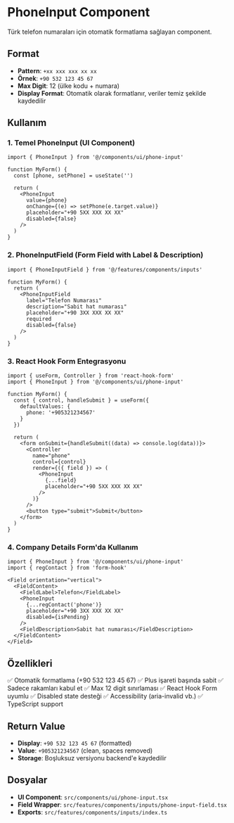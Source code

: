 # PhoneInput Component

Türk telefon numaraları için otomatik formatlama sağlayan component.

## Format

- **Pattern**: `+xx xxx xxx xx xx`
- **Örnek**: `+90 532 123 45 67`
- **Max Digit**: 12 (ülke kodu + numara)
- **Display Format**: Otomatik olarak formatlanır, veriler temiz şekilde kaydedilir

## Kullanım

### 1. Temel PhoneInput (UI Component)

```tsx
import { PhoneInput } from '@/components/ui/phone-input'

function MyForm() {
  const [phone, setPhone] = useState('')

  return (
    <PhoneInput
      value={phone}
      onChange={(e) => setPhone(e.target.value)}
      placeholder="+90 5XX XXX XX XX"
      disabled={false}
    />
  )
}
```

### 2. PhoneInputField (Form Field with Label & Description)

```tsx
import { PhoneInputField } from '@/features/components/inputs'

function MyForm() {
  return (
    <PhoneInputField
      label="Telefon Numarası"
      description="Sabit hat numarası"
      placeholder="+90 3XX XXX XX XX"
      required
      disabled={false}
    />
  )
}
```

### 3. React Hook Form Entegrasyonu

```tsx
import { useForm, Controller } from 'react-hook-form'
import { PhoneInput } from '@/components/ui/phone-input'

function MyForm() {
  const { control, handleSubmit } = useForm({
    defaultValues: {
      phone: '+905321234567'
    }
  })

  return (
    <form onSubmit={handleSubmit((data) => console.log(data))}>
      <Controller
        name="phone"
        control={control}
        render={({ field }) => (
          <PhoneInput
            {...field}
            placeholder="+90 5XX XXX XX XX"
          />
        )}
      />
      <button type="submit">Submit</button>
    </form>
  )
}
```

### 4. Company Details Form'da Kullanım

```tsx
import { PhoneInput } from '@/components/ui/phone-input'
import { regContact } from 'form-hook'

<Field orientation="vertical">
  <FieldContent>
    <FieldLabel>Telefon</FieldLabel>
    <PhoneInput 
      {...regContact('phone')} 
      placeholder="+90 3XX XXX XX XX"
      disabled={isPending}
    />
    <FieldDescription>Sabit hat numarası</FieldDescription>
  </FieldContent>
</Field>
```

## Özellikleri

✅ Otomatik formatlama (+90 532 123 45 67)
✅ Plus işareti başında sabit
✅ Sadece rakamları kabul et
✅ Max 12 digit sınırlaması
✅ React Hook Form uyumlu
✅ Disabled state desteği
✅ Accessibility (aria-invalid vb.)
✅ TypeScript support

## Return Value

- **Display**: `+90 532 123 45 67` (formatted)
- **Value**: `+905321234567` (clean, spaces removed)
- **Storage**: Boşluksuz versiyonu backend'e kaydedilir

## Dosyalar

- **UI Component**: `src/components/ui/phone-input.tsx`
- **Field Wrapper**: `src/features/components/inputs/phone-input-field.tsx`
- **Exports**: `src/features/components/inputs/index.ts`
